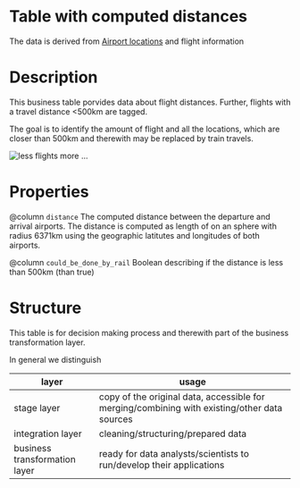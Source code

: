 
# Table with computed distances
The data is derived from [Airport locations](#/dataObjects/int-airports) and flight information


# Description
This business table porvides data about flight distances.
Further, flights with a travel distance <500km are tagged. 

The goal is to identify the amount of flight and all the locations, which are closer than 500km and therewith may be replaced by train travels. 

![less flights more ...](#/dataObjects/train.png)

# Properties

@column `distance` The computed distance between the departure and arrival airports. The distance is computed as length of on an sphere with radius 6371km using the geographic latitutes and longitudes of both airports.

@column `could_be_done_by_rail` Boolean describing if the distance is less than 500km (than true)

# Structure

This table is for decision making process and therewith part of the business transformation layer. 

In general we distinguish

| layer | usage |
|-------|-------|
| stage layer | copy of the original data, accessible for merging/combining with existing/other data sources |
| integration layer | cleaning/structuring/prepared data |
| business transformation layer | ready for data analysts/scientists to run/develop their applications |
